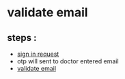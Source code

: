 # validate email

## steps :

- [sign in request](https://documenter.getpostman.com/view/12318086/2sA3Bt3pg1#c3c7417c-ffba-4930-b5ae-9a34c3b62cea)
- otp will sent to doctor entered email
- [validate email](https://documenter.getpostman.com/view/12318086/2sA3Bt3pg1#12b52338-c908-484c-95f0-3d649575a346)
